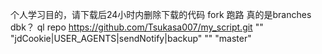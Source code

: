 个人学习目的，请下载后24小时内删除下载的代码
fork 跑路 真的是branches dbk？
ql repo https://github.com/Tsukasa007/my_script.git "" "jdCookie|USER_AGENTS|sendNotify|backup" "" "master"
